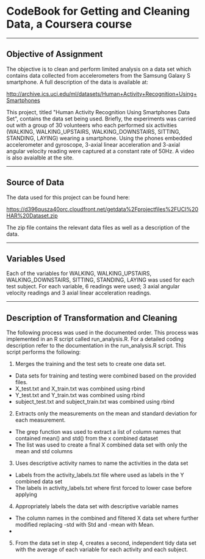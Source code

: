 # CodeBook for Getting and Cleaning Data, a Coursera course
---

## Objective of Assignment
The objective is to clean and perform limited analysis on a data set which contains data collected from 
accelerometers from the Samsung Galaxy S smartphone. A full description of the data is available at: 

http://archive.ics.uci.edu/ml/datasets/Human+Activity+Recognition+Using+Smartphones 

This project, titled "Human Activity Recognition Using Smartphones Data Set", contains the data set being
used. Briefly, the experiments was carried out with a group of 30 volunteers who each performed six activities (WALKING, WALKING_UPSTAIRS, WALKING_DOWNSTAIRS, SITTING, STANDING, LAYING) wearing a smartphone. Using the 
phones embedded accelerometer and gyroscope, 3-axial linear acceleration and 3-axial angular velocity reading
were captured at a constant rate of 50Hz. A video is also avaialble at the site.

---

## Source of Data
The data used for this project can be found here: 

https://d396qusza40orc.cloudfront.net/getdata%2Fprojectfiles%2FUCI%20HAR%20Dataset.zip 

The zip file contains the relevant data files as well as a description of the data.

---

## Variables Used
Each of the variables for WALKING, WALKING_UPSTAIRS, WALKING_DOWNSTAIRS, SITTING, STANDING, LAYING
was used for each test subject. For each variable, 6 readings were used; 3 axial angular velocity
readings and 3 axial linear acceleration readings.

---

## Description of Transformation and Cleaning
The following process was used in the documented order. This process was implemented in an R
script called run_analysis.R. For a detailed coding description refer to the documentation in the 
run_analysis.R script. This script performs the following:

1. Merges the training and the test sets to create one data set.
  * Data sets for training and testing were combined based on the provided files.
  * X_test.txt and X_train.txt was combined using rbind
  * Y_test.txt and Y_train.txt was combined using rbind
  * subject_test.txt and subject_train.txt was combined using rbind

2. Extracts only the measurements on the mean and standard deviation for each measurement. 
  * The grep function was used to extract a list of column names that contained mean() and std() from the x combined dataset
  * The list was used to create a final X combined data set with only the mean and std columns

3. Uses descriptive activity names to name the activities in the data set
  * Labels from the activity_labels.txt file where used as labels in the Y combined data set
  * The labels in activity_labels.txt where first forced to lower case before applying
  
4. Appropriately labels the data set with descriptive variable names
  * The column names in the combined and filtered X data set where further modified replacing -std with Std and -mean with Mean.
  * 
5. From the data set in step 4, creates a second, independent tidy data set with the average of
each variable for each activity and each subject.
